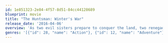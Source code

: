 ```yaml
---
id: 1e851323-2e84-4f57-8d51-84cc44128689
blueprint: movie
title: "The Huntsman: Winter's War"
release_date: '2016-04-06'
overview: 'As two evil sisters prepare to conquer the land, two renegades—Eric the Huntsman, who aided Snow White in defeating Ravenna in Snowwhite and the Huntsman, and his forbidden lover, Sara—set out to stop them.'
genres: '[{"id": 28, "name": "Action"}, {"id": 12, "name": "Adventure"}, {"id": 18, "name": "Drama"}]'
---
```

